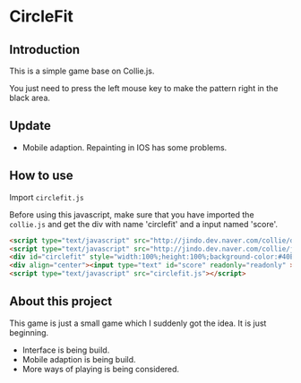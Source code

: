 # CircleFit



## Introduction

This is a simple game base on Collie.js.

You just need to press the left mouse key to make the pattern right in the black area.



## Update

* Mobile adaption. Repainting in IOS has some problems.



## How to use

Import `circlefit.js`

Before using this javascript, make sure that you have imported the `collie.js` and get the div with name 'circlefit' and a input named 'score'.

```html
<script type="text/javascript" src="http://jindo.dev.naver.com/collie/deploy/collie.min.js"></script>
<script type="text/javascript" src="http://jindo.dev.naver.com/collie/js/raphael-min.js"></script>
<div id="circlefit" style="width:100%;height:100%;background-color:#40E0D0;">
<div align="center"><input type="text" id="score" readonly="readonly" ></div></div>
<script type="text/javascript" src="circlefit.js"></script>
```



## About this project

This game is just a small game which I suddenly got the idea. It is just beginning.

* Interface is being build.
* Mobile adaption is being build.
* More ways of playing is being considered.

